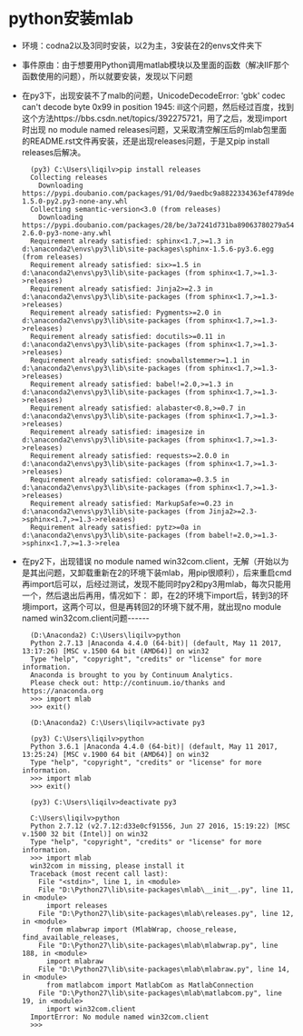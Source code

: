 # python安装mlab


- 环境：codna2以及3同时安装，以2为主，3安装在2的envs文件夹下

- 事件原由：由于想要用Python调用matlab模块以及里面的函数（解决IIF那个函数使用的问题），所以就要安装，发现以下问题


- 在py3下，出现安装不了malb的问题，UnicodeDecodeError: 'gbk' codec can't decode byte 0x99 in position 1945: ill这个问题，然后经过百度，找到这个方法https://bbs.csdn.net/topics/392275721，用了之后，发现import时出现 no module named releases问题，又采取清空解压后的mlab包里面的README.rst文件再安装，还是出现releases问题，于是又pip install releases后解决。

        (py3) C:\Users\liqilv>pip install releases
        Collecting releases
          Downloading https://pypi.doubanio.com/packages/91/0d/9aedbc9a8822334363ef4789de206caa196b781d55df9011fb336e17e7d3/releases-1.5.0-py2.py3-none-any.whl
        Collecting semantic-version<3.0 (from releases)
          Downloading https://pypi.doubanio.com/packages/28/be/3a7241d731ba89063780279a5433f5971c1cf41735b64a9f874b7c3ff995/semantic_version-2.6.0-py3-none-any.whl
        Requirement already satisfied: sphinx<1.7,>=1.3 in d:\anaconda2\envs\py3\lib\site-packages\sphinx-1.5.6-py3.6.egg (from releases)
        Requirement already satisfied: six>=1.5 in d:\anaconda2\envs\py3\lib\site-packages (from sphinx<1.7,>=1.3->releases)
        Requirement already satisfied: Jinja2>=2.3 in d:\anaconda2\envs\py3\lib\site-packages (from sphinx<1.7,>=1.3->releases)
        Requirement already satisfied: Pygments>=2.0 in d:\anaconda2\envs\py3\lib\site-packages (from sphinx<1.7,>=1.3->releases)
        Requirement already satisfied: docutils>=0.11 in d:\anaconda2\envs\py3\lib\site-packages (from sphinx<1.7,>=1.3->releases)
        Requirement already satisfied: snowballstemmer>=1.1 in d:\anaconda2\envs\py3\lib\site-packages (from sphinx<1.7,>=1.3->releases)
        Requirement already satisfied: babel!=2.0,>=1.3 in d:\anaconda2\envs\py3\lib\site-packages (from sphinx<1.7,>=1.3->releases)
        Requirement already satisfied: alabaster<0.8,>=0.7 in d:\anaconda2\envs\py3\lib\site-packages (from sphinx<1.7,>=1.3->releases)
        Requirement already satisfied: imagesize in d:\anaconda2\envs\py3\lib\site-packages (from sphinx<1.7,>=1.3->releases)
        Requirement already satisfied: requests>=2.0.0 in d:\anaconda2\envs\py3\lib\site-packages (from sphinx<1.7,>=1.3->releases)
        Requirement already satisfied: colorama>=0.3.5 in d:\anaconda2\envs\py3\lib\site-packages (from sphinx<1.7,>=1.3->releases)
        Requirement already satisfied: MarkupSafe>=0.23 in d:\anaconda2\envs\py3\lib\site-packages (from Jinja2>=2.3->sphinx<1.7,>=1.3->releases)
        Requirement already satisfied: pytz>=0a in d:\anaconda2\envs\py3\lib\site-packages (from babel!=2.0,>=1.3->sphinx<1.7,>=1.3->relea

- 在py2下，出现错误 no module named win32com.client，无解（开始以为是其出问题，又卸载重新在2的环境下装mlab，用pip很顺利），后来重启cmd再import后可以，后经过测试，发现不能同时py2和py3用mlab，每次只能用一个，然后退出后再用，情况如下：
即，在2的环境下import后，转到3的环境import，这两个可以，但是再转回2的环境下就不用，就出现no module named win32com.client问题------

        (D:\Anaconda2) C:\Users\liqilv>python
        Python 2.7.13 |Anaconda 4.4.0 (64-bit)| (default, May 11 2017, 13:17:26) [MSC v.1500 64 bit (AMD64)] on win32
        Type "help", "copyright", "credits" or "license" for more information.
        Anaconda is brought to you by Continuum Analytics.
        Please check out: http://continuum.io/thanks and https://anaconda.org
        >>> import mlab
        >>> exit()

        (D:\Anaconda2) C:\Users\liqilv>activate py3

        (py3) C:\Users\liqilv>python
        Python 3.6.1 |Anaconda 4.4.0 (64-bit)| (default, May 11 2017, 13:25:24) [MSC v.1900 64 bit (AMD64)] on win32
        Type "help", "copyright", "credits" or "license" for more information.
        >>> import mlab
        >>> exit()

        (py3) C:\Users\liqilv>deactivate py3

        C:\Users\liqilv>python
        Python 2.7.12 (v2.7.12:d33e0cf91556, Jun 27 2016, 15:19:22) [MSC v.1500 32 bit (Intel)] on win32
        Type "help", "copyright", "credits" or "license" for more information.
        >>> import mlab
        win32com in missing, please install it
        Traceback (most recent call last):
          File "<stdin>", line 1, in <module>
          File "D:\Python27\lib\site-packages\mlab\__init__.py", line 11, in <module>
            import releases
          File "D:\Python27\lib\site-packages\mlab\releases.py", line 12, in <module>
            from mlabwrap import (MlabWrap, choose_release, find_available_releases,
          File "D:\Python27\lib\site-packages\mlab\mlabwrap.py", line 188, in <module>
            import mlabraw
          File "D:\Python27\lib\site-packages\mlab\mlabraw.py", line 14, in <module>
            from matlabcom import MatlabCom as MatlabConnection
          File "D:\Python27\lib\site-packages\mlab\matlabcom.py", line 19, in <module>
            import win32com.client
        ImportError: No module named win32com.client
        >>>




